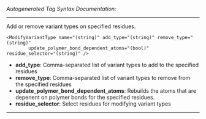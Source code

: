 _Autogenerated Tag Syntax Documentation:_

---
Add or remove variant types on specified residues.

```
<ModifyVariantType name="(string)" add_type="(string)" remove_type="(string)"
        update_polymer_bond_dependent_atoms="(bool)" residue_selector="(string)" />
```

-   **add_type**: Comma-separated list of variant types to add to the specified residues
-   **remove_type**: Comma-separated list of variant types to remove from the specified residues
-   **update_polymer_bond_dependent_atoms**: Rebuilds the atoms that are depenent on polymer bonds for the specified residues.
-   **residue_selector**: Select residues for modifying variant types

---

